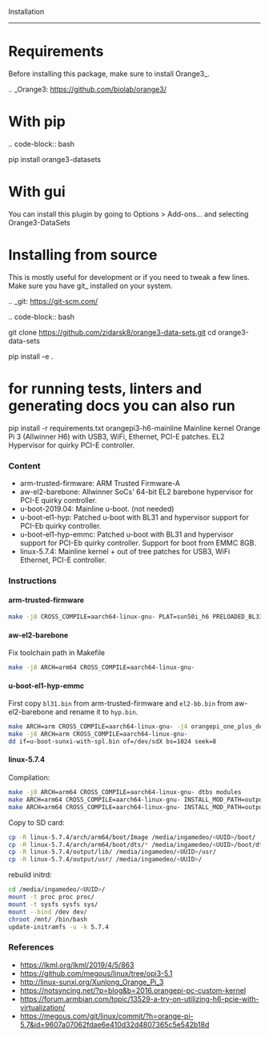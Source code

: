 Installation
************

Requirements
============

Before installing this package, make sure to install Orange3_.

.. _Orange3: https://github.com/biolab/orange3/


With pip
========

.. code-block:: bash

   pip install orange3-datasets

With gui
========

You can install this plugin by going to Options > Add-ons... and selecting 
Orange3-DataSets


Installing from source
======================

This is mostly useful for development or if you need to tweak a few lines. Make
sure you have git_ installed on your system.

.. _git: https://git-scm.com/

.. code-block:: bash

   git clone https://github.com/zidarsk8/orange3-data-sets.git
   cd orange3-data-sets
   
   pip install -e .

   # for running tests, linters and generating docs you can also run

   pip install -r requirements.txt
 orangepi3-h6-mainline
Mainline kernel Orange Pi 3 (Allwinner H6) with USB3, WiFi, Ethernet, PCI-E patches. EL2 Hypervisor for quirky PCI-E controller.

### Content
* arm-trusted-firmware: ARM Trusted Firmware-A
* aw-el2-barebone: Allwinner SoCs' 64-bit EL2 barebone hypervisor for PCI-E quirky controller.
* u-boot-2019.04: Mainline u-boot. (not needed)
* u-boot-el1-hyp: Patched u-boot with BL31 and hypervisor support for PCI-Eb quirky controller.
* u-boot-el1-hyp-emmc: Patched u-boot with BL31 and hypervisor support for PCI-Eb quirky controller. Support for boot from EMMC 8GB.
* linux-5.7.4: Mainline kernel + out of tree patches for USB3, WiFi Ethernet, PCI-E controller.

### Instructions

#### arm-trusted-firmware

```bash
make -j8 CROSS_COMPILE=aarch64-linux-gnu- PLAT=sun50i_h6 PRELOADED_BL33_BASE=0x40010000
```
#### aw-el2-barebone

Fix toolchain path in Makefile
```bash
make -j8 ARCH=arm64 CROSS_COMPILE=aarch64-linux-gnu-
```

#### u-boot-el1-hyp-emmc

First copy `bl31.bin` from arm-trusted-firmware and `el2-bb.bin` from aw-el2-barebone and rename it to `hyp.bin`.
```bash
make ARCH=arm CROSS_COMPILE=aarch64-linux-gnu- -j4 orangepi_one_plus_defconfig
make -j8 ARCH=arm CROSS_COMPILE=aarch64-linux-gnu-
dd if=u-boot-sunxi-with-spl.bin of=/dev/sdX bs=1024 seek=8
```

#### linux-5.7.4

Compilation:
```bash
make -j8 ARCH=arm64 CROSS_COMPILE=aarch64-linux-gnu- dtbs modules
make ARCH=arm64 CROSS_COMPILE=aarch64-linux-gnu- INSTALL_MOD_PATH=output modules_install
make ARCH=arm64 CROSS_COMPILE=aarch64-linux-gnu- INSTALL_MOD_PATH=output headers_install INSTALL_HDR_PATH=output/usr
```

Copy to SD card:
```bash
cp -R linux-5.7.4/arch/arm64/boot/Image /media/ingamedeo/<UUID>/boot/
cp -R linux-5.7.4/arch/arm64/boot/dts/* /media/ingamedeo/<UUID>/boot/dtbs/
cp -R linux-5.7.4/output/lib/ /media/ingamedeo/<UUID>/usr/
cp -R linux-5.7.4/output/usr/ /media/ingamedeo/<UUID>/
```

rebuild initrd:
```bash
cd /media/ingamedeo/<UUID>/
mount -t proc proc proc/
mount -t sysfs sysfs sys/
mount --bind /dev dev/
chroot /mnt/ /bin/bash
update-initramfs -u -k 5.7.4
```

### References

* https://lkml.org/lkml/2019/4/5/863
* https://github.com/megous/linux/tree/opi3-5.1
* http://linux-sunxi.org/Xunlong_Orange_Pi_3
* https://notsyncing.net/?p=blog&b=2016.orangepi-pc-custom-kernel
* https://forum.armbian.com/topic/13529-a-try-on-utilizing-h6-pcie-with-virtualization/
* https://megous.com/git/linux/commit/?h=orange-pi-5.7&id=9607a07062fdae6e410d32d4807365c5e542b18d


